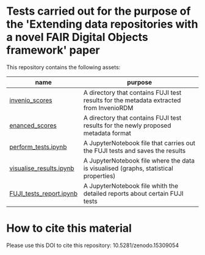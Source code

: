 # Tests carried out for the purpose of the 'Extending data repositories with a novel FAIR Digital Objects framework' paper

This repository contains the following assets:

| name                                               | purpose                                                                                |
|----------------------------------------------------|----------------------------------------------------------------------------------------|
| [invenio_scores](invenio_scores)                   | A directory that contains FUJI test results for the metadata extracted from InvenioRDM |
| [enanced_scores](enhanced_scores)                  | A directory that contains FUJI test results for the newly proposed metadata format     |
| [perform_tests.ipynb](perform_tests.ipynb)         | A JupyterNotebook file that carries out the FUJI tests and saves the results           |
| [visualise_results.ipynb](visualise_results.ipynb) | A JupyterNotebook file where the data is visualised (graphs, statistical properties)   |
| [FUJI_tests_report.ipynb](FUJI_tests_report.ipynb) | A JupyterNotebook file whith the detailed reports about certain FUJI tests             |

# How to cite this material
Please use this DOI to cite this repository: 10.5281/zenodo.15309054
